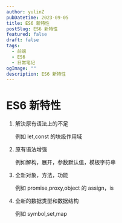 ```yaml
---
author: yulinZ
pubDatetime: 2023-09-05
title: ES6 新特性
postSlug: ES6 新特性
featured: false
draft: false
tags:
  - 前端
  - ES6
  - 日常笔记
ogImage: ""
description: ES6 新特性
---
```


# ES6 新特性

1. 解決原有语法上的不足

   例如 let,const 的块级作用域

2. 原有语法增强

   例如解构，展开，参数默认值，模板字符串

3. 全新对象，方法，功能

   例如 promise,proxy,object 的 assign，is

4. 全新的数据类型和数据结构

   例如 symbol,set,map
